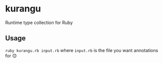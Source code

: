 # kurangu
Runtime type collection for Ruby

## Usage
`ruby kurangu.rb input.rb` where `input.rb` is the file you want annotations for 😊
